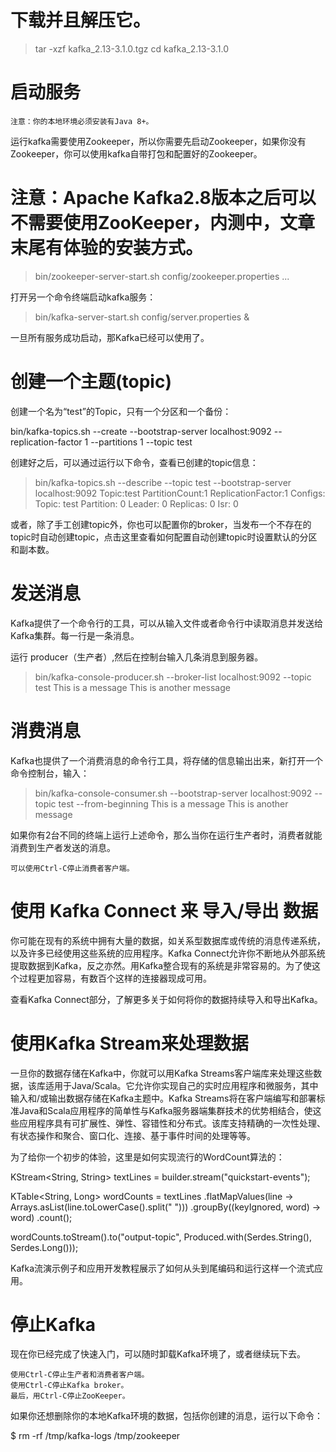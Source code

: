 

# 下载并且解压它。

> tar -xzf kafka_2.13-3.1.0.tgz
> cd kafka_2.13-3.1.0

# 启动服务
    注意：你的本地环境必须安装有Java 8+。

运行kafka需要使用Zookeeper，所以你需要先启动Zookeeper，如果你没有Zookeeper，你可以使用kafka自带打包和配置好的Zookeeper。

# 注意：Apache Kafka2.8版本之后可以不需要使用ZooKeeper，内测中，文章末尾有体验的安装方式。
> bin/zookeeper-server-start.sh config/zookeeper.properties
...

打开另一个命令终端启动kafka服务：

> bin/kafka-server-start.sh config/server.properties &

一旦所有服务成功启动，那Kafka已经可以使用了。

# 创建一个主题(topic)

创建一个名为“test”的Topic，只有一个分区和一个备份：

bin/kafka-topics.sh --create --bootstrap-server localhost:9092 --replication-factor 1 --partitions 1 --topic test

创建好之后，可以通过运行以下命令，查看已创建的topic信息：

> bin/kafka-topics.sh --describe --topic test --bootstrap-server localhost:9092
Topic:test  PartitionCount:1    ReplicationFactor:1 Configs:
Topic: test Partition: 0    Leader: 0   Replicas: 0 Isr: 0

或者，除了手工创建topic外，你也可以配置你的broker，当发布一个不存在的topic时自动创建topic，点击这里查看如何配置自动创建topic时设置默认的分区和副本数。
# 发送消息

Kafka提供了一个命令行的工具，可以从输入文件或者命令行中读取消息并发送给Kafka集群。每一行是一条消息。

运行 producer（生产者）,然后在控制台输入几条消息到服务器。

> bin/kafka-console-producer.sh --broker-list localhost:9092 --topic test
This is a message
This is another message

# 消费消息

Kafka也提供了一个消费消息的命令行工具，将存储的信息输出出来，新打开一个命令控制台，输入：

> bin/kafka-console-consumer.sh --bootstrap-server localhost:9092 --topic test --from-beginning
This is a message
This is another message

如果你有2台不同的终端上运行上述命令，那么当你在运行生产者时，消费者就能消费到生产者发送的消息。

    可以使用Ctrl-C停止消费者客户端。

# 使用 Kafka Connect 来 导入/导出 数据

你可能在现有的系统中拥有大量的数据，如关系型数据库或传统的消息传递系统，以及许多已经使用这些系统的应用程序。Kafka Connect允许你不断地从外部系统提取数据到Kafka，反之亦然。用Kafka整合现有的系统是非常容易的。为了使这个过程更加容易，有数百个这样的连接器现成可用。

查看Kafka Connect部分，了解更多关于如何将你的数据持续导入和导出Kafka。
# 使用Kafka Stream来处理数据

一旦你的数据存储在Kafka中，你就可以用Kafka Streams客户端库来处理这些数据，该库适用于Java/Scala。它允许你实现自己的实时应用程序和微服务，其中输入和/或输出数据存储在Kafka主题中。Kafka Streams将在客户端编写和部署标准Java和Scala应用程序的简单性与Kafka服务器端集群技术的优势相结合，使这些应用程序具有可扩展性、弹性、容错性和分布式。该库支持精确的一次性处理、有状态操作和聚合、窗口化、连接、基于事件时间的处理等等。

为了给你一个初步的体验，这里是如何实现流行的WordCount算法的：

KStream<String, String> textLines = builder.stream("quickstart-events");

KTable<String, Long> wordCounts = textLines
            .flatMapValues(line -> Arrays.asList(line.toLowerCase().split(" ")))
            .groupBy((keyIgnored, word) -> word)
            .count();

wordCounts.toStream().to("output-topic", Produced.with(Serdes.String(), Serdes.Long()));

Kafka流演示例子和应用开发教程展示了如何从头到尾编码和运行这样一个流式应用。

# 停止Kafka

现在你已经完成了快速入门，可以随时卸载Kafka环境了，或者继续玩下去。

    使用Ctrl-C停止生产者和消费者客户端。
    使用Ctrl-C停止Kafka broker。
    最后，用Ctrl-C停止ZooKeeper。

如果你还想删除你的本地Kafka环境的数据，包括你创建的消息，运行以下命令：

$ rm -rf /tmp/kafka-logs /tmp/zookeeper
